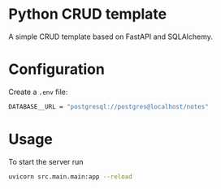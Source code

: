 # Python CRUD template

A simple CRUD template based on FastAPI and SQLAlchemy.

# Configuration

Create a `.env` file:

```sh
DATABASE__URL = "postgresql://postgres@localhost/notes"
```

# Usage

To start the server run

```sh
uvicorn src.main.main:app --reload
```
